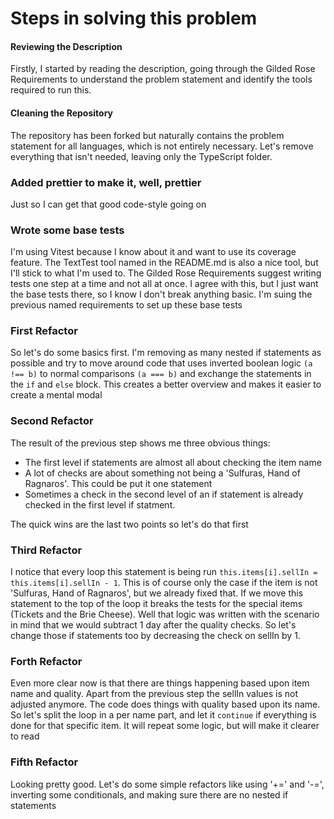 # Steps in solving this problem

#### Reviewing the Description

Firstly, I started by reading the description, going through the Gilded Rose Requirements to understand the problem statement and identify the tools required to run this.

####  Cleaning the Repository

The repository has been forked but naturally contains the problem statement for all languages, which is not entirely necessary. Let's remove everything that isn't needed, leaving only the TypeScript folder.

### Added prettier to make it, well, prettier

Just so I can get that good code-style going on

### Wrote some base tests

I'm using Vitest because I know about it and want to use its coverage feature. The TextTest tool named in the README.md is also a nice tool, but I'll stick to what I'm used to. The Gilded Rose Requirements suggest writing tests one step at a time and not all at once. I agree with this, but I just want the base tests there, so I know I don't break anything basic. I'm suing the previous named requirements to set up these base tests

### First Refactor

So let's do some basics first. I'm removing as many nested if statements as possible and try to move around code that uses inverted boolean logic `(a !== b)` to normal comparisons `(a === b)` and exchange the statements in the `if` and `else` block. This creates a better overview and makes it easier to create a mental modal

### Second Refactor

The result of the previous step shows me three obvious things:

* The first level if statements are almost all about checking the item name
* A lot of checks are about something not being a 'Sulfuras, Hand of Ragnaros'. This could be put it one statement
* Sometimes a check in the second level of an if statement is already checked in the first level if statment.

The quick wins are the last two points so let's do that first

### Third Refactor

I notice that every loop this statement is being run `this.items[i].sellIn = this.items[i].sellIn - 1`. This is of course only the case if the item is not 'Sulfuras, Hand of Ragnaros', but we already fixed that. If we move this statement to the top of the loop it breaks the tests for the special items (Tickets and the Brie Cheese). Well that logic was written with the scenario in mind that we would subtract 1 day after the quality checks. So let's change those if statements too by decreasing the check on sellIn by 1.  

### Forth Refactor

Even more clear now is that there are things happening based upon item name and quality. Apart from the previous step the sellIn values is not adjusted anymore.
The code does things with quality based upon its name. So let's split the loop in a per name part, and let it `continue` if everything is done for that specific item. It will repeat some logic, but will make it clearer to read

### Fifth Refactor
Looking pretty good. Let's do some simple refactors like using '+=' and '-=', inverting some conditionals, and making sure there are no nested if statements
